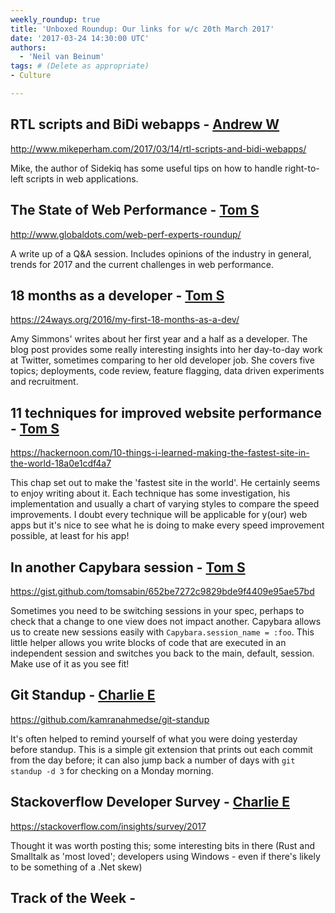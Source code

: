 ```yaml
---
weekly_roundup: true
title: 'Unboxed Roundup: Our links for w/c 20th March 2017'
date: '2017-03-24 14:30:00 UTC'
authors:
  - 'Neil van Beinum'
tags: # (Delete as appropriate)
- Culture

---
```


## RTL scripts and BiDi webapps - [Andrew W](/people#andrew-white)

http://www.mikeperham.com/2017/03/14/rtl-scripts-and-bidi-webapps/

Mike, the author of Sidekiq has some useful tips on how to handle right-to-left scripts in web applications.

## The State of Web Performance - [Tom S](/people#tom-sabin)

http://www.globaldots.com/web-perf-experts-roundup/

A write up of a Q&A session. Includes opinions of the industry in general, trends for 2017 and the current challenges in web performance.

## 18 months as a developer - [Tom S](/people#tom-sabin)

https://24ways.org/2016/my-first-18-months-as-a-dev/

Amy Simmons' writes about her first year and a half as a developer. The blog post provides some really interesting insights into her day-to-day work at Twitter, sometimes comparing to her old developer job. She covers five topics; deployments, code review, feature flagging, data driven experiments and recruitment.

## 11 techniques for improved website performance - [Tom S](/people#tom-sabin)

https://hackernoon.com/10-things-i-learned-making-the-fastest-site-in-the-world-18a0e1cdf4a7

This chap set out to make the 'fastest site in the world'. He certainly seems to enjoy writing about it. Each technique has some investigation, his implementation and usually a chart of varying styles to compare the speed improvements. I doubt every technique will be applicable for y(our) web apps but it's nice to see what he is doing to make every speed improvement possible, at least for his app!

## In another Capybara session - [Tom S](/people#tom-sabin)

https://gist.github.com/tomsabin/652be7272c9829bde9f4409e95ae57bd

Sometimes you need to be switching sessions in your spec, perhaps to check that a change to one view does not impact another. Capybara allows us to create new sessions easily with `Capybara.session_name = :foo`. This little helper allows you write blocks of code that are executed in an independent session and switches you back to the main, default, session. Make use of it as you see fit!

## Git Standup - [Charlie E](/people/charlie-egan)

https://github.com/kamranahmedse/git-standup

It's often helped to remind yourself of what you were doing yesterday before standup. This is a simple git extension that prints out each commit from the day before; it can also jump back a number of days with `git standup -d 3` for checking on a Monday morning.

## Stackoverflow Developer Survey - [Charlie E](/people#charlie-egan)

https://stackoverflow.com/insights/survey/2017

Thought it was worth posting this; some interesting bits in there (Rust and Smalltalk as 'most loved'; developers using Windows - even if there's likely to be something of a .Net skew)

## Track of the Week - []()

<iframe width="560" height="315" src="" frameborder="0" allowfullscreen></iframe>

[]()

